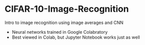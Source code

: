 # CIFAR-10-Image-Recognition
Intro to image recognition using image averages and CNN
- Neural networks trained in Google Colabratory
- Best viewed in Colab, but Jupyter Notebook works just as well
